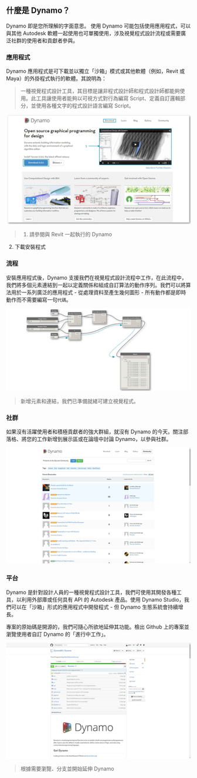 

## 什麼是 Dynamo？

Dynamo 即是您所理解的字面意思。 使用 Dynamo 可能包括使用應用程式，可以與其他 Autodesk 軟體一起使用也可單獨使用，涉及視覺程式設計流程或需要廣泛社群的使用者和貢獻者參與。

### 應用程式

Dynamo 應用程式是可下載並以獨立「沙箱」模式或其他軟體（例如，Revit 或 Maya）的外掛程式執行的軟體。其說明為：

> 一種視覺程式設計工具，其目標是讓非程式設計師和程式設計師都能夠使用。此工具讓使用者能夠以可視方式對行為編寫 Script、定義自訂邏輯部分，並使用各種文字的程式設計語言編寫 Script。

![Dyanmo 網站更新編號](images/1-2/00-DynamoHomepage.jpg)

> 1. 請參閱與 Revit 一起執行的 Dynamo
2. 下載安裝程式

### 流程

安裝應用程式後，Dynamo 支援我們在視覺程式設計流程中工作，在此流程中，我們將多個元素連結到一起以定義關係和組成自訂算法的動作序列。我們可以將算法用於一系列廣泛的應用程式 - 從處理資料至產生幾何圖形 - 所有動作都是即時動作而不需要編寫一句```代碼```。

![視覺程式](images/1-2/01-ProgramFlow.jpg)

> 新增元素和連結，我們已準備就緒可建立視覺程式。

### 社群

如果沒有活躍使用者和積極貢獻者的強大群組，就沒有 Dynamo 的今天。關注部落格、將您的工作新增到展示區或在論壇中討論 Dynamo，以參與社群。

![論壇](images/1-2/02-Community.jpg)　

### 平台

Dynamo 是針對設計人員的一種視覺程式設計工具，我們可使用其開發各種工具，以利用外部庫或任何具有 API 的 Autodesk 產品。使用 Dynamo Studio，我們可以在「沙箱」形式的應用程式中開發程式 - 但 Dynamo 生態系統會持續增長。

專案的原始碼是開源的，我們可隨心所欲地延伸其功能。檢出 Github 上的專案並瀏覽使用者自訂 Dynamo 的「進行中工作」。

![報告](images/1-2/03-TheRepo.jpg)

> 根據需要瀏覽、分支並開始延伸 Dynamo

